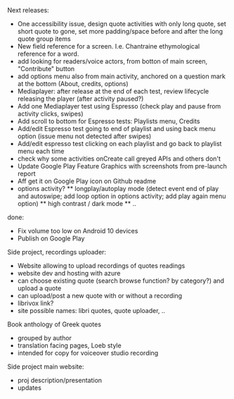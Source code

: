 Next releases:

* One accessibility issue, design quote activities with only long quote, set short quote to gone, set more padding/space before and after the long quote group items
* New field reference for a screen. I.e. Chantraine ethymological reference for a word.
* add looking for readers/voice actors, from botton of main screen, "Contribute" button
* add options menu also from main activity, anchored on a question mark at the bottom (About, credits, options)
* Mediaplayer: after release at the end of each test, review lifecycle releasing the player (after activity paused?)
* Add one Mediaplayer test using Espresso (check play and pause from activity clicks, swipes)
* Add scroll to bottom for Espresso tests: Playlists menu, Credits
* Add/edit Espresso test going to end of playlist and using back menu option (issue menu not detected after swipes)
* Add/edit espresso test clicking on each playlist and go back to playlist menu each time
* check why some activities onCreate call greyed APIs and others don't
* Update Google Play Feature Graphics with screenshots from pre-launch report
* Aff get it on Google Play icon on Github readme
* options activity?
** longplay/autoplay mode (detect event end of play and autoswipe; add loop option in options activity; add play again menu option)
** high contrast / dark mode
** ..

done:
* Fix volume too low on Android 10 devices
* Publish on Google Play

Side project, recordings uploader:

* Website allowing to upload recordings of quotes readings 
* website dev and hosting with azure
* can choose existing quote (search browse function? by category?) and upload a quote
* can upload/post a new quote with or without a recording
* librivox link?
* site possible names: libri quotes, quote uploader, ..

Book anthology of Greek quotes
* grouped by author
* translation facing pages, Loeb style
* intended for copy for voiceover studio recording

Side project main website:

* proj description/presentation
* updates
